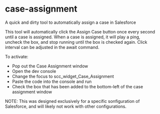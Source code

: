 # case-assignment
A quick and dirty tool to automatically assign a case in Salesforce

This tool will automatically click the Assign Case button once every second until a case is assigned. When a case is assigned, it will play a ping, uncheck the box, and stop running until the box is checked again. Click interval can be adjusted in the await command.

To activate:
- Pop out the Case Assignment window
- Open the dev console
- Change the focus to scc_widget_Case_Assignment
- Paste the code into the console and run
- Check the box that has been added to the bottom-left of the case assignment window

NOTE: This was designed exclusively for a specific sonfiguration of Salesforce, and will likely not work with other configurations.
